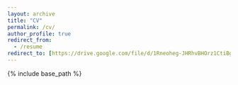 ```yaml
---
layout: archive
title: "CV"
permalink: /cv/
author_profile: true
redirect_from:
  - /resume
redirect_to: [https://drive.google.com/file/d/1Rneoheg-JHRhvBHOrz1CtiBgHPCVw1iC/view?usp=share_link]
---
```


{% include base_path %}
